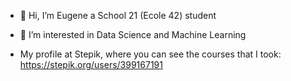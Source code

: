 - 👋 Hi, I’m Eugene a School 21 (Ecole 42) student
- 👀 I’m interested in Data Science and Machine Learning

- My profile at Stepik, where you can see the courses that I took: https://stepik.org/users/399167191

<!---
MeSugar/MeSugar is a ✨ special ✨ repository because its `README.md` (this file) appears on your GitHub profile.
You can click the Preview link to take a look at your changes.
--->
